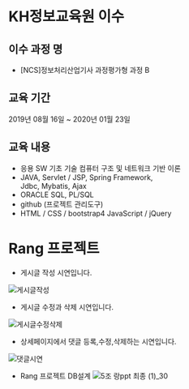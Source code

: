 # KH정보교육원 이수

## 이수 과정 명

- [NCS]정보처리산업기사 과정평가형 과정 B

## 교육 기간

2019년 08월 16일 ~ 2020년 01월 23일

## 교육 내용

- 응용 SW 기초 기술
    컴퓨터 구조 및 네트워크 기반 이론
- JAVA, Servlet / JSP,
   Spring Framework,   
   Jdbc, Mybatis, Ajax
- ORACLE
   SQL, PL/SQL
- github (프로젝트 관리도구)
- HTML / CSS / bootstrap4
   JavaScript / jQuery

# Rang 프로젝트


- 게시글 작성 시연입니다.



![게시글작성](https://user-images.githubusercontent.com/53084458/82644602-8c173480-9c4c-11ea-9a10-03ad688e6022.gif)


- 게시글 수정과 삭제 시연입니다.


![게시글수정삭제](https://user-images.githubusercontent.com/53084458/82644845-f62fd980-9c4c-11ea-80bd-0bc262bca87e.gif)



- 상세페이지에서 댓글 등록,수정,삭제하는 시연입니다.


![댓글시연](https://user-images.githubusercontent.com/53084458/82644988-24151e00-9c4d-11ea-8d4a-3c2c85963134.gif)


- Rang 프로젝트 DB설계
![5조 랑ppt 최종 (1)_30](https://user-images.githubusercontent.com/53084458/82640993-95050780-9c46-11ea-839f-6e54fbad4f00.png)

